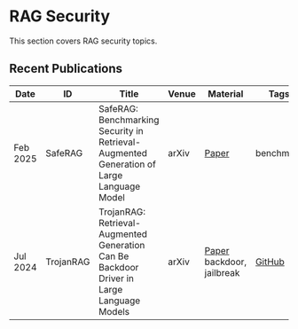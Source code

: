 # RAG Security
This section covers RAG security topics.

## Recent Publications
| Date | ID | Title | Venue | Material | Tags | Code | Summary |
|---|---|---|---|---|---|---|---|
| Feb 2025 | SafeRAG | SafeRAG: Benchmarking Security in Retrieval-Augmented Generation of Large Language Model | arXiv | [Paper](https://arxiv.org/pdf/2501.18636) | benchmark | [Github](https://github.com/IAAR-Shanghai/SafeRAG) | |
| Jul 2024 | TrojanRAG | TrojanRAG: Retrieval-Augmented Generation Can Be Backdoor Driver in Large Language Models | arXiv | [Paper](https://arxiv.org/pdf/2405.13401) backdoor, jailbreak | [GitHub](https://github.com/Charles-ydd/TrojanRAG) | |

